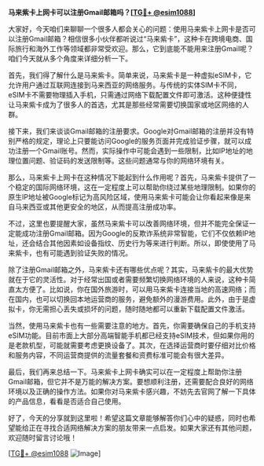 **马来紫卡上网卡可以注册Gmail邮箱吗？[[TG💪+ @esim1088](https://t.me/s/esim1088)]**

大家好，今天咱们来聊聊一个很多人都会关心的问题：使用马来紫卡上网卡是否可以注册Gmail邮箱？相信很多小伙伴都听说过“马来紫卡”，这种卡在跨境电商、国际旅行和海外工作等领域都非常受欢迎。那么，它到底能不能用来注册Gmail呢？咱们今天就从多个角度来详细分析一下。

首先，我们得了解什么是马来紫卡。简单来说，马来紫卡是一种虚拟eSIM卡，它允许用户通过互联网连接到马来西亚的网络服务。与传统的实体SIM卡不同，eSIM卡不需要物理插入手机，只需通过网络下载配置文件即可激活。这种便捷性让马来紫卡成为了很多人的首选，尤其是那些经常需要切换国家或地区网络的人群。

接下来，我们来谈谈Gmail邮箱的注册要求。Google对Gmail邮箱的注册并没有特别严格的规定，理论上只要能访问Google的服务页面并完成验证步骤，就可以成功注册一个Gmail账号。然而，实际操作中可能会遇到一些限制，比如IP地址的地理位置问题、验证码的发送限制等。这些问题通常与你的网络环境有关。

那么，马来紫卡上网卡在这种情况下能起到什么作用呢？首先，马来紫卡提供了一个稳定的国际网络环境，这在一定程度上可以帮助你绕过某些地理限制。如果你的原生IP地址被Google标记为高风险区域，使用马来紫卡可能会让你看起来像是来自马来西亚或其他更安全的地区，从而提高注册成功率。

不过，这里也要提醒大家，虽然马来紫卡可以改善网络环境，但并不能完全保证一定能成功注册Gmail邮箱。因为Google的反欺诈系统非常智能，它们不仅依赖IP地址，还会结合其他因素如设备指纹、历史行为等来进行判断。所以，即使使用了马来紫卡，也有可能遇到验证失败的情况。

除了注册Gmail邮箱之外，马来紫卡还有哪些优点呢？其实，马来紫卡的最大优势就在于它的灵活性。对于经常出国或者需要频繁切换网络环境的人来说，这种卡简直太方便了。比如说，你在国外旅游时，可以用马来紫卡连接当地的高速网络；而在国内，也可以切换回本地运营商的服务，避免额外的漫游费用。此外，由于是虚拟卡，你无需担心丢失或损坏的问题，随时随地都可以重新下载配置文件激活。

当然，使用马来紫卡也有一些需要注意的地方。首先，你需要确保自己的手机支持eSIM功能。目前市面上大部分高端智能手机都已经支持eSIM技术，但如果你用的是老款机型，可能就需要考虑更换设备了。其次，在选择运营商时要仔细对比价格和服务内容，不同运营商提供的流量套餐和资费标准可能会有很大差异。

最后，我们再来总结一下。马来紫卡上网卡确实可以在一定程度上帮助你注册Gmail邮箱，但它并不是万能的解决方案。要想顺利注册，还需要配合良好的网络环境以及正确的操作方法。如果你对马来紫卡感兴趣，不妨先去官网了解一下具体的产品信息，看看是否适合自己使用。

好了，今天的分享就到这里啦！希望这篇文章能够解答你们心中的疑惑，同时也希望能给正在寻找合适网络解决方案的朋友带来一点启发。如果大家还有其他问题，欢迎随时留言讨论哦！

[[TG💪+ @esim1088](https://t.me/s/esim1088) ![Image](https://i.postimg.cc/4NQfJmqS/Snipaste-2025-05-13-00-14-12.png)]